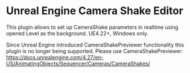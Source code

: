 # Unreal Engine Camera Shake Editor

This plugin allows to set up CameraShake parameters in realtime using opened Level as the background. UE4.22+, Windows only.

Since Unreal Engine introduced CameraShakePreviewer functionality this plugin is no longer being supported. Please use CameraShakePreviewer:
https://docs.unrealengine.com/4.27/en-US/AnimatingObjects/Sequencer/Cameras/CameraShakes/

